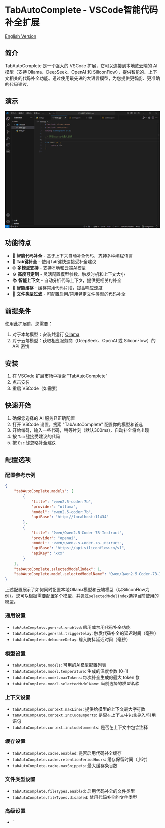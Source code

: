 # TabAutoComplete - VSCode智能代码补全扩展

[English Version](README_EN.md)

## 简介

TabAutoComplete 是一个强大的 VSCode 扩展，它可以连接到本地或云端的 AI 模型（支持 Ollama、DeepSeek、OpenAI 和 SiliconFlow），提供智能的、上下文相关的代码补全功能。通过使用最先进的大语言模型，为您提供更智能、更准确的代码建议。

## 演示

![演示](images/show.gif)

## 功能特点

- 🚀 **智能代码补全** - 基于上下文自动补全代码，支持多种编程语言
- 🔄 **Tab键补全** - 使用Tab键快速接受补全建议
- 🌐 **多模型支持** - 支持本地和云端AI模型
- ⚙️ **高度可定制** - 灵活配置模型参数、触发时机和上下文大小
- 📚 **智能上下文** - 自动分析代码上下文，提供更相关的补全
- 💾 **智能缓存** - 缓存常用代码片段，提高响应速度
- 🎯 **文件类型过滤** - 可配置启用/禁用特定文件类型的代码补全

## 前提条件

使用此扩展前，您需要：

1. 对于本地模型：安装并运行 [Ollama](https://github.com/ollama/ollama)
2. 对于云端模型：获取相应服务商（DeepSeek、OpenAI 或 SiliconFlow）的 API 密钥

## 安装

1. 在 VSCode 扩展市场中搜索 "TabAutoComplete"
2. 点击安装
3. 重启 VSCode（如需要）

## 快速开始

1. 确保您选择的 AI 服务已正确配置
2. 打开 VSCode 设置，搜索 "TabAutoComplete" 配置你的模型和首选
3. 开始编码，输入一些代码，稍等片刻（默认300ms），自动补全将会出现
4. 按 `Tab` 键接受建议的代码
5. 按 `Esc` 键忽略补全建议

## 配置选项

### 配置参考示例

```json
{
    "tabAutoComplete.models": [
        {
            "title": "qwen2.5-coder:7b",
            "provider": "ollama",
            "model": "qwen2.5-coder:7b",
            "apiBase": "http://localhost:11434"
        },
        {
            "title": "Qwen/Qwen2.5-Coder-7B-Instruct",
            "provider": "openai",
            "model": "Qwen/Qwen2.5-Coder-7B-Instruct",
            "apiBase": "https://api.siliconflow.cn/v1",
            "apiKey": "xxx"
        }
    ],
    "tabAutoComplete.selectedModelIndex": 1,
    "tabAutoComplete.model.selectedModelName": "Qwen/Qwen2.5-Coder-7B-Instruct"
}
```

上述配置展示了如何同时配置本地Ollama模型和云端模型（以SiliconFlow为例）。您可以根据需要配置多个模型，并通过`selectedModelIndex`选择当前使用的模型。

### 通用设置

- `tabAutoComplete.general.enabled`: 启用或禁用代码补全功能
- `tabAutoComplete.general.triggerDelay`: 触发代码补全的延迟时间（毫秒）
- `tabAutoComplete.debounceDelay`: 输入防抖延迟时间（毫秒）

### 模型设置

- `tabAutoComplete.models`: 可用的AI模型配置列表
- `tabAutoComplete.model.temperature`: 生成的温度参数 (0-1)
- `tabAutoComplete.model.maxTokens`: 每次补全生成的最大 token 数
- `tabAutoComplete.model.selectedModelName`: 当前选择的模型名称

### 上下文设置

- `tabAutoComplete.context.maxLines`: 提供给模型的上下文最大字符数
- `tabAutoComplete.context.includeImports`: 是否在上下文中包含导入/引用语句
- `tabAutoComplete.context.includeComments`: 是否在上下文中包含注释

### 缓存设置

- `tabAutoComplete.cache.enabled`: 是否启用代码补全缓存
- `tabAutoComplete.cache.retentionPeriodHours`: 缓存保留时间（小时）
- `tabAutoComplete.cache.maxSnippets`: 最大缓存条目数

### 文件类型设置

- `tabAutoComplete.fileTypes.enabled`: 启用代码补全的文件类型
- `tabAutoComplete.fileTypes.disabled`: 禁用代码补全的文件类型

### 高级设置

- `